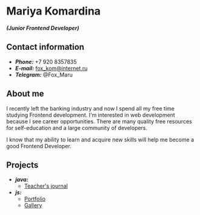 # Mariya Komardina
***(Junior Frontend Developer)***



## Contact information
* ***Phone:*** +7 920 8357835
* ***E-mail:*** fox_kom@internet.ru
* ***Telegram:*** @Fox_Maru



## About me
I recently left the banking industry and now I spend all my free time studying Frontend development.
I'm interested in web development because I see career opportunities. There are many quality free resources for self-education and a large community of developers.

I know that my ability to learn and acquire new skills will help me become a good Frontend Developer.



## Projects
* ***java:*** 
    + [Teacher's journal](https://tutorappkurilsk.herokuapp.com/)
* ***js:***
    + [Portfolio](https://rolling-scopes-school.github.io/fox1206-JSFEPRESCHOOL/portfolio/)
    + [Gallery](https://fox1206.github.io/gallery-image/gallery/)




